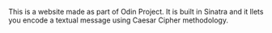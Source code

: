 This is a website made as part of Odin Project. It is built in Sinatra and it llets you encode a textual message using Caesar Cipher methodology.